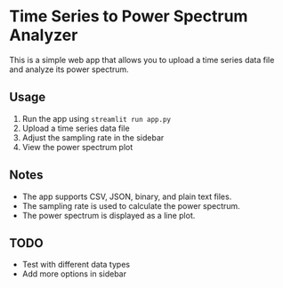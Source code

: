 # Time Series to Power Spectrum Analyzer

This is a simple web app that allows you to upload a time series data file and analyze its power spectrum.

## Usage

1. Run the app using `streamlit run app.py`
2. Upload a time series data file
3. Adjust the sampling rate in the sidebar
4. View the power spectrum plot

## Notes

- The app supports CSV, JSON, binary, and plain text files.
- The sampling rate is used to calculate the power spectrum.
- The power spectrum is displayed as a line plot.

## TODO
- Test with different data types
- Add more options in sidebar